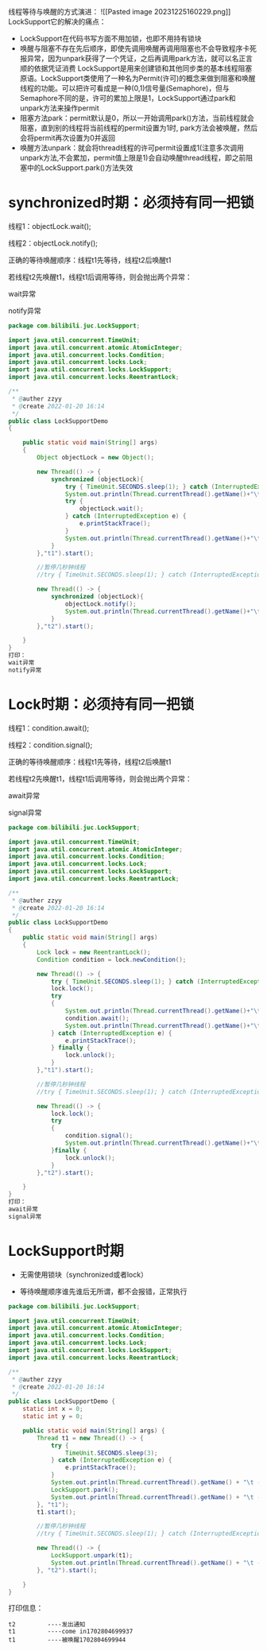 线程等待与唤醒的方式演进：
![[Pasted image 20231225160229.png]]
LockSupport它的解决的痛点：
- LockSupport在代码书写方面不用加锁，也即不用持有锁块
- 唤醒与阻塞不存在先后顺序，即使先调用唤醒再调用阻塞也不会导致程序卡死报异常，因为unpark获得了一个凭证，之后再调用park方法，就可以名正言顺的依据凭证消费
LockSupport是用来创建锁和其他同步类的基本线程阻塞原语。LockSupport类使用了一种名为Permit(许可)的概念来做到阻塞和唤醒线程的功能。可以把许可看成是一种(0,1)信号量(Semaphore)，但与Semaphore不同的是，许可的累加上限是1，LockSupport通过park和unpark方法来操作permit
- 阻塞方法park：permit默认是0，所以一开始调用park()方法，当前线程就会阻塞，直到别的线程将当前线程的permit设置为1时, park方法会被唤醒，然后会将permit再次设置为0并返回
- 唤醒方法unpark：就会将thread线程的许可permit设置成1(注意多次调用unpark方法,不会累加，permit值上限是1)会自动唤醒thread线程，即之前阻塞中的LockSupport.park()方法失效
# synchronized时期：必须持有同一把锁

线程1：objectLock.wait();

线程2：objectLock.notify();

正确的等待唤醒顺序：线程t1先等待，线程t2后唤醒t1

若线程t2先唤醒t1，线程t1后调用等待，则会抛出两个异常：

wait异常

notify异常

```Java
package com.bilibili.juc.LockSupport;

import java.util.concurrent.TimeUnit;
import java.util.concurrent.atomic.AtomicInteger;
import java.util.concurrent.locks.Condition;
import java.util.concurrent.locks.Lock;
import java.util.concurrent.locks.LockSupport;
import java.util.concurrent.locks.ReentrantLock;

/**
 * @auther zzyy
 * @create 2022-01-20 16:14
 */
public class LockSupportDemo
{

    public static void main(String[] args)
    {
        Object objectLock = new Object();

        new Thread(() -> {
            synchronized (objectLock){
                try { TimeUnit.SECONDS.sleep(1); } catch (InterruptedException e) { e.printStackTrace(); }
                System.out.println(Thread.currentThread().getName()+"\t ----come in");
                try {
                    objectLock.wait();
                } catch (InterruptedException e) {
                    e.printStackTrace();
                }
                System.out.println(Thread.currentThread().getName()+"\t ----被唤醒");
            }
        },"t1").start();

        //暂停几秒钟线程
        //try { TimeUnit.SECONDS.sleep(1); } catch (InterruptedException e) { e.printStackTrace(); }

        new Thread(() -> {
            synchronized (objectLock){
                objectLock.notify();
                System.out.println(Thread.currentThread().getName()+"\t ----发出通知");
            }
        },"t2").start();

    }
}
打印：
wait异常
notify异常
```

# Lock时期：必须持有同一把锁

线程1：condition.await();

线程2：condition.signal();

正确的等待唤醒顺序：线程t1先等待，线程t2后唤醒t1

若线程t2先唤醒t1，线程t1后调用等待，则会抛出两个异常：

await异常

signal异常

```Java
package com.bilibili.juc.LockSupport;

import java.util.concurrent.TimeUnit;
import java.util.concurrent.atomic.AtomicInteger;
import java.util.concurrent.locks.Condition;
import java.util.concurrent.locks.Lock;
import java.util.concurrent.locks.LockSupport;
import java.util.concurrent.locks.ReentrantLock;

/**
 * @auther zzyy
 * @create 2022-01-20 16:14
 */
public class LockSupportDemo
{
    public static void main(String[] args)
    {
        Lock lock = new ReentrantLock();
        Condition condition = lock.newCondition();

        new Thread(() -> {
            try { TimeUnit.SECONDS.sleep(1); } catch (InterruptedException e) { e.printStackTrace(); }
            lock.lock();
            try
            {
                System.out.println(Thread.currentThread().getName()+"\t ----come in");
                condition.await();
                System.out.println(Thread.currentThread().getName()+"\t ----被唤醒");
            } catch (InterruptedException e) {
                e.printStackTrace();
            } finally {
                lock.unlock();
            }
        },"t1").start();

        //暂停几秒钟线程
        //try { TimeUnit.SECONDS.sleep(1); } catch (InterruptedException e) { e.printStackTrace(); }

        new Thread(() -> {
            lock.lock();
            try
            {
                condition.signal();
                System.out.println(Thread.currentThread().getName()+"\t ----发出通知");
            }finally {
                lock.unlock();
            }
        },"t2").start();

    }
}
打印：
await异常
signal异常
```

# LockSupport时期

- 无需使用锁块（synchronized或者lock）
    
- 等待唤醒顺序谁先谁后无所谓，都不会报错，正常执行
    

```Java
package com.bilibili.juc.LockSupport;

import java.util.concurrent.TimeUnit;
import java.util.concurrent.atomic.AtomicInteger;
import java.util.concurrent.locks.Condition;
import java.util.concurrent.locks.Lock;
import java.util.concurrent.locks.LockSupport;
import java.util.concurrent.locks.ReentrantLock;

/**
 * @auther zzyy
 * @create 2022-01-20 16:14
 */
public class LockSupportDemo {
    static int x = 0;
    static int y = 0;

    public static void main(String[] args) {
        Thread t1 = new Thread(() -> {
            try {
                TimeUnit.SECONDS.sleep(3);
            } catch (InterruptedException e) {
                e.printStackTrace();
            }
            System.out.println(Thread.currentThread().getName() + "\t ----come in" + System.currentTimeMillis());
            LockSupport.park();
            System.out.println(Thread.currentThread().getName() + "\t ----被唤醒" + System.currentTimeMillis());
        }, "t1");
        t1.start();

        //暂停几秒钟线程
        //try { TimeUnit.SECONDS.sleep(1); } catch (InterruptedException e) { e.printStackTrace(); }

        new Thread(() -> {
            LockSupport.unpark(t1);
            System.out.println(Thread.currentThread().getName() + "\t ----发出通知");
        }, "t2").start();

    }
}
```

打印信息：

```Shell
t2         ----发出通知
t1         ----come in1702804699937
t1         ----被唤醒1702804699944
```